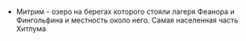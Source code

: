 *   Митрим - озеро на берегах которого стояли лагеря Феанора и Фингольфина
    и местность около него. Самая населенная часть Хитлума
